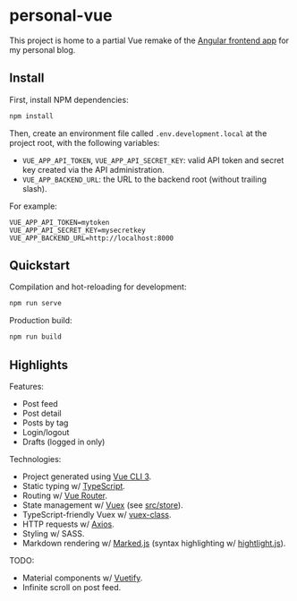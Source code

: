 # personal-vue

This project is home to a partial Vue remake of the [Angular frontend app](https://github.com/florimondmanca/personal) for my personal blog.

## Install

First, install NPM dependencies:

```bash
npm install
```

Then, create an environment file called `.env.development.local` at the project root, with the following variables:

- `VUE_APP_API_TOKEN`, `VUE_APP_API_SECRET_KEY`: valid API token and secret key created via the API administration.
- `VUE_APP_BACKEND_URL`: the URL to the backend root (without trailing slash).

For example:

```dotenv
VUE_APP_API_TOKEN=mytoken
VUE_APP_API_SECRET_KEY=mysecretkey
VUE_APP_BACKEND_URL=http://localhost:8000
```

## Quickstart

Compilation and hot-reloading for development:

```bash
npm run serve
```

Production build:

```bash
npm run build
```

## Highlights

Features:

- Post feed
- Post detail
- Posts by tag
- Login/logout
- Drafts (logged in only)

Technologies:

- Project generated using [Vue CLI 3](https://cli.vuejs.org).
- Static typing w/ [TypeScript](https://vuejs.org/v2/guide/typescript.html).
- Routing w/ [Vue Router](https://router.vuejs.org).
- State management w/ [Vuex](https://vuex.vuejs.org) (see [src/store](src/store)).
- TypeScript-friendly Vuex w/ [vuex-class](https://github.com/ktsn/vuex-class).
- HTTP requests w/ [Axios](https://github.com/axios/axios).
- Styling w/ SASS.
- Markdown rendering w/ [Marked.js](https://marked.js.org) (syntax highlighting w/ [hightlight.js](https://highlightjs.org)).

TODO:

- Material components w/ [Vuetify](https://vuetifyjs.com).
- Infinite scroll on post feed.

